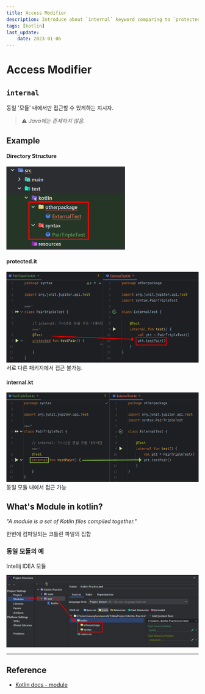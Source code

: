 ```yaml
---
title: Access Modifier
description: Introduce about `internal` keyword comparing to `protected`.
tags: [kotlin]
last_update:
    date: 2023-01-06
---
```


# Access Modifier

## `internal`
동일 '모듈' 내에서만 접근할 수 있게하는 지시자. 

> ⚠️ _Java에는 존재하지 않음._


## Example
#### Directory Structure
![Directory Structure](./schreenshots/2023-01-06_directory_structure.png)

#### protected.it
![Protected example code](./schreenshots/2023-01-06_protected.png)
서로 다른 패키지에서 접근 불가능.

#### internal.kt
![Internal example code](./schreenshots/2023-01-06_internal.png)
동일 모듈 내에서 접근 가능


## What's Module in kotlin?
_"A module is a set of Kotlin files compiled together."_

한번에 컴파일되는 코틀린 파일의 집합

### 동일 모듈의 예
Intellij IDEA 모듈

![Same module](./schreenshots/2023-01-06_same_module.png)


---

## Reference
- [Kotlin docs - module](https://kotlinlang.org/docs/visibility-modifiers.html#modules)